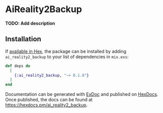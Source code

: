 # AiReality2Backup

**TODO: Add description**

## Installation

If [available in Hex](https://hex.pm/docs/publish), the package can be installed
by adding `ai_reality2_backup` to your list of dependencies in `mix.exs`:

```elixir
def deps do
  [
    {:ai_reality2_backup, "~> 0.1.8"}
  ]
end
```

Documentation can be generated with [ExDoc](https://github.com/elixir-lang/ex_doc)
and published on [HexDocs](https://hexdocs.pm). Once published, the docs can
be found at <https://hexdocs.pm/ai_reality2_backup>.

